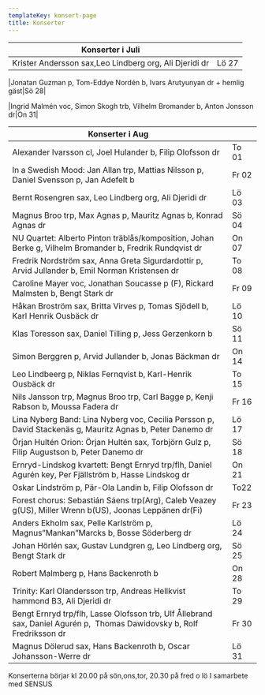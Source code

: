 ```yaml
---
templateKey: konsert-page
title: Konserter
---
```



|Konserter i Juli |  |
|------------------------|----|
|Krister Andersson sax,Leo Lindberg org, Ali Djeridi dr|Lö 27|

|Jonatan Guzman p, Tom-Eddye Nordén b, Ivars Arutyunyan dr + hemlig gäst|Sö 28|

|Ingrid Malmén voc, Simon Skogh trb, Vilhelm Bromander b, Anton Jonsson dr|On 31|

|Konserter i Aug|  |
|------------------------|----|
|Alexander Ivarsson cl, Joel Hulander b, Filip Olofsson dr|To 01|
|In a Swedish Mood: Jan Allan trp, Mattias Nilsson p, Daniel Svensson p, Jan Adefelt b|Fr 02| 
|Bernt Rosengren sax, Leo Lindberg org, Ali Djeridi dr|Lö 03|
|Magnus Broo trp, Max Agnas p, Mauritz Agnas b, Konrad Agnas dr|Sö 04|
|NU Quartet: Alberto Pinton träblås/komposition, Johan Berke g, Vilhelm Bromander b, Fredrik Rundqvist dr|On 07|
|Fredrik Nordström sax, Anna Greta Sigurdardottir p, Arvid Jullander b, Emil Norman Kristensen dr|To 08|
|Caroline Mayer voc, Jonathan Soucasse p (F), Rickard Malmsten b, Bengt Stark dr|Fr 09|
|Håkan Broström sax, Britta Virves p, Tomas Sjödell b, Karl Henrik Ousbäck dr|Lö 10|
|Klas Toresson sax, Daniel Tilling p, Jess Gerzenkorn b|Sö 11|
|Simon Berggren p, Arvid Jullander b, Jonas Bäckman dr|On 14|
|Leo Lindbeerg p, Niklas Fernqvist b,  Karl-Henrik Ousbäck dr|To 15|
|Nils Jansson trp, Magnus Broo trp, Carl Bagge p, Kenji Rabson b, Moussa Fadera dr|Fr 16|
|Lina Nyberg Band: Lina Nyberg voc, Cecilia Persson p, David Stackenäs g, Mauritz Agnas b, Peter Danemo dr|Lö 17|
|Örjan Hultén Orion: Örjan Hultén sax, Torbjörn Gulz p, Filip Augustson b, Peter Danemo dr|Sö 18|
|Ernryd-Lindskog kvartett: Bengt Ernryd trp/flh, Daniel Agurén key, Per Fjällström b, Hasse Lindskog dr|On 21|
|Oskar Lindström p, Pär-Ola Landin b, Filip Olofsson dr|To22|
|Forest chorus: Sebastián Sáens trp(Arg), Caleb Veazey g(US), Miller Wrenn b(US), Joonas Leppänen dr(Fi)|Fr 23|
|Anders Ekholm sax, Pelle Karlström p, Magnus”Mankan”Marcks b, Bosse Söderberg dr|Lö 24|
|Johan Hörlén sax, Gustav Lundgren g, Leo Lindberg org, Bengt Stark dr|Sö 25|
|Robert Malmberg p, Hans Backenroth b|On 28|
|Trinity: Karl Olandersson trp, Andreas Hellkvist hammond B3, Ali Djeridi dr|To 29|
|Bengt Ernryd trp/flh, Lasse Olofsson trb, Ulf Ållebrand sax, Daniel Agurén p,  Thomas Dawidovsky b, Rolf Fredriksson dr|Fr 30|
|Magnus Dölerud sax, Hans Backenroth b, Oscar Johansson-Werre dr| Lö 31|



Konserterna börjar kl 20.00 på sön,ons,tor,
                     20.30 på fred o lö 
                   I samarbete med SENSUS	
